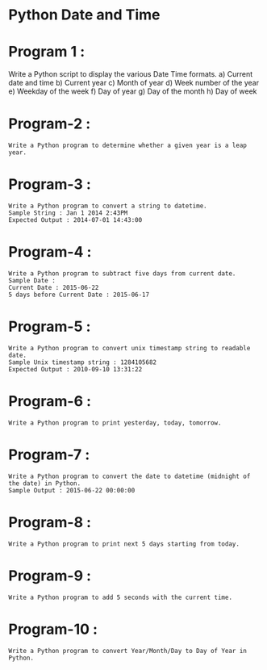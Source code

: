# Python Date and Time

# Program 1 :
   Write a Python script to display the various Date Time formats.
    a) Current date and time
    b) Current year
    c) Month of year
    d) Week number of the year
    e) Weekday of the week
    f) Day of year
    g) Day of the month
    h) Day of week

# Program-2 : 
    Write a Python program to determine whether a given year is a leap year.

# Program-3 :
    Write a Python program to convert a string to datetime.
    Sample String : Jan 1 2014 2:43PM
    Expected Output : 2014-07-01 14:43:00
  
# Program-4 :
    Write a Python program to subtract five days from current date.
    Sample Date :
    Current Date : 2015-06-22
    5 days before Current Date : 2015-06-17

# Program-5 :  
    Write a Python program to convert unix timestamp string to readable date. 
    Sample Unix timestamp string : 1284105682
    Expected Output : 2010-09-10 13:31:22

# Program-6 : 
    Write a Python program to print yesterday, today, tomorrow.

# Program-7 :
    Write a Python program to convert the date to datetime (midnight of the date) in Python.
    Sample Output : 2015-06-22 00:00:00

# Program-8 :
    Write a Python program to print next 5 days starting from today.

# Program-9 :
    Write a Python program to add 5 seconds with the current time.

# Program-10 :
    Write a Python program to convert Year/Month/Day to Day of Year in Python.